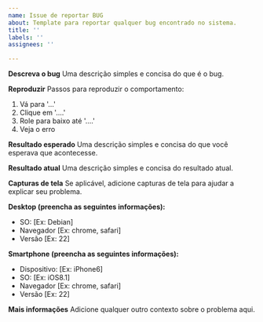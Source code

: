 ```yaml
---
name: Issue de reportar BUG
about: Template para reportar qualquer bug encontrado no sistema.
title: ''
labels: ''
assignees: ''

---
```


**Descreva o bug**
Uma descrição simples e concisa do que é o bug.

**Reproduzir**
Passos para reproduzir o comportamento:
1. Vá para '...'
2. Clique em '....'
3. Role para baixo até '....'
4. Veja o erro

**Resultado esperado**
Uma descrição simples e concisa do que você esperava que acontecesse.

**Resultado atual**
Uma descrição simples e concisa do resultado atual.

**Capturas de tela**
Se aplicável, adicione capturas de tela para ajudar a explicar seu problema.

**Desktop (preencha as seguintes informações):**
  - SO: [Ex: Debian]
  - Navegador [Ex: chrome, safari]
  - Versão [Ex: 22]

**Smartphone (preencha as seguintes informações):**
  - Dispositivo: [Ex: iPhone6]
  - SO: [Ex: iOS8.1]
  - Navegador [Ex: chrome, safari]
  - Versão [Ex: 22]

**Mais informações**
Adicione qualquer outro contexto sobre o problema aqui.

